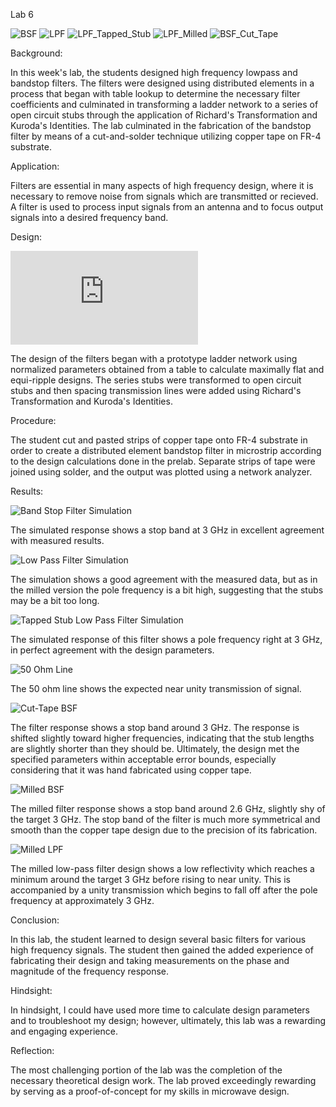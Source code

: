 Lab 6

![BSF](https://github.com/CourseReps/ECEN452-Spring2016/blob/master/Students/derekjanak/Lab6/BSF_Shot.PNG)
![LPF](https://github.com/CourseReps/ECEN452-Spring2016/blob/master/Students/derekjanak/Lab6/LPF.PNG)
![LPF_Tapped_Stub](https://github.com/CourseReps/ECEN452-Spring2016/blob/master/Students/derekjanak/Lab6/LPF_Tapped_Stub.PNG)
![LPF_Milled](https://github.com/CourseReps/ECEN452-Spring2016/blob/master/Students/derekjanak/Lab6/IMG_0627.jpg)
![BSF_Cut_Tape](https://github.com/CourseReps/ECEN452-Spring2016/blob/master/Students/derekjanak/Lab6/IMG_0636.jpg)

Background:

In this week's lab, the students designed high frequency lowpass and bandstop filters.  The filters
were designed using distributed elements in a process that began with table lookup to determine the
necessary filter coefficients and culminated in transforming a ladder network to a series of open
circuit stubs through the application of Richard's Transformation and Kuroda's Identities.  The
lab culminated in the fabrication of the bandstop filter by means of a cut-and-solder technique 
utilizing copper tape on FR-4 substrate.

Application:

Filters are essential in many aspects of high frequency design, where it is necessary to remove noise
from signals which are transmitted or recieved.  A filter is used to process input signals from an
antenna and to focus output signals into a desired frequency band.

Design:

![Filter Calculations](https://github.com/CourseReps/ECEN452-Spring2016/blob/master/Students/derekjanak/Lab_Notebook(Antenna&Filters).pdf)

The design of the filters began with a prototype ladder network using normalized parameters obtained from a table to calculate maximally flat and equi-ripple designs.  The series stubs were transformed to open circuit stubs and then spacing transmission lines were added using Richard's Transformation and Kuroda's Identities.

Procedure:

The student cut and pasted strips of copper tape onto FR-4 substrate in order to create a distributed
element bandstop filter in microstrip according to the design calculations done in the prelab.  Separate
strips of tape were joined using solder, and the output was plotted using a network analyzer. 

Results:

![Band Stop Filter Simulation](https://github.com/CourseReps/ECEN452-Spring2016/blob/master/Students/derekjanak/Lab6/BSF_Sim.png)

The simulated response shows a stop band at 3 GHz in excellent agreement with measured results.

![Low Pass Filter Simulation](https://github.com/CourseReps/ECEN452-Spring2016/blob/master/Students/derekjanak/Lab6/LPF_Sim.png)

The simulation shows a good agreement with the measured data, but as in the milled version the pole frequency is a bit high, suggesting that the stubs may be a bit too long.

![Tapped Stub Low Pass Filter Simulation](https://github.com/CourseReps/ECEN452-Spring2016/blob/master/Students/derekjanak/Lab6/LPF_T_Sim.png)

The simulated response of this filter shows a pole frequency right at 3 GHz, in perfect agreement with the design parameters.

![50 Ohm Line](https://github.com/CourseReps/ECEN452-Spring2016/blob/master/Students/derekjanak/Lab6/Measured_50ohm_Line.png)

The 50 ohm line shows the expected near unity transmission of signal.

![Cut-Tape BSF](https://github.com/CourseReps/ECEN452-Spring2016/blob/master/Students/derekjanak/Lab6/Measured_BSF.png)

The filter response shows a stop band around 3 GHz.  The response is shifted slightly toward higher frequencies, indicating that the stub lengths are slightly shorter than they should be.  Ultimately,  the design met the specified parameters within acceptable error bounds, especially considering that it was hand fabricated using copper tape.

![Milled BSF](https://github.com/CourseReps/ECEN452-Spring2016/blob/master/Students/derekjanak/Lab6/Measured_Milled_BSF.png)

The milled filter response shows a stop band around 2.6 GHz, slightly shy of the target 3 GHz.  The stop band of the filter is much more symmetrical and smooth than the copper tape design due to the precision of its fabrication.

![Milled LPF](https://github.com/CourseReps/ECEN452-Spring2016/blob/master/Students/derekjanak/Lab6/Measured_Milled_LPF.png)

The milled low-pass filter design shows a low reflectivity which reaches a minimum around the target 3 GHz before rising to near unity.  This is accompanied by a unity transmission which begins to fall off after the pole frequency at approximately 3 GHz.

Conclusion:

In this lab, the student learned to design several basic filters for various high frequency signals.
The student then gained the added experience of fabricating their design and taking measurements on
the phase and magnitude of the frequency response.

Hindsight:

In hindsight, I could have used more time to calculate design parameters and to troubleshoot my design;
however, ultimately, this lab was a rewarding and engaging experience.

Reflection:

The most challenging portion of the lab was the completion of the necessary theoretical design work.
The lab proved exceedingly rewarding by serving as a proof-of-concept for my skills in microwave design.
